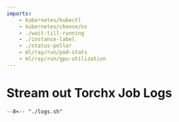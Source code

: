 ```yaml
---
imports:
    - kubernetes/kubectl
    - kubernetes/choose/ns
    - ./wait-till-running
    - ./instance-label
    - ./status-poller
    - ml/ray/run/pod-stats
    - ml/ray/run/gpu-utilization
---
```


# Stream out Torchx Job Logs

```shell
--8<-- "./logs.sh"
```
